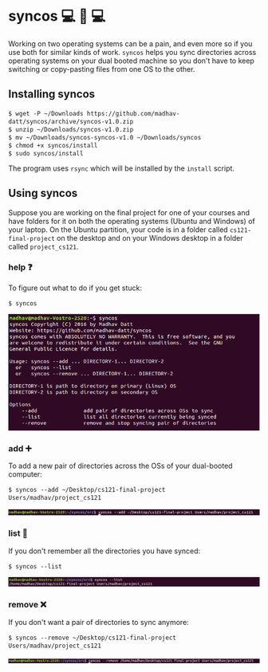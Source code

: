 # syncos :computer: :arrows_counterclockwise: :computer:

Working on two operating systems can be a pain, and even more so if you use both for similar kinds of work. `syncos` helps you sync directories across operating systems on your dual booted machine so you don't have to keep switching or copy-pasting files from one OS to the other.

## Installing syncos

```shell
$ wget -P ~/Downloads https://github.com/madhav-datt/syncos/archive/syncos-v1.0.zip
$ unzip ~/Downloads/syncos-v1.0.zip
$ mv ~/Downloads/syncos-syncos-v1.0 ~/Downloads/syncos
$ chmod +x syncos/install
$ sudo syncos/install
```

The program uses `rsync` which will be installed by the `install` script.

## Using syncos

Suppose you are working on the final project for one of your courses and have folders for it on both the operating systems (Ubuntu and Windows) of your laptop. On the Ubuntu partition, your code is in a folder called `cs121-final-project` on the desktop and on your Windows desktop in a folder called `project_cs121`. 

### help :question:

To figure out what to do if you get stuck:

    $ syncos

![syncos help](https://github.com/madhav-datt/syncos/blob/master/resources/help.png)

### add :heavy_plus_sign:

To add a new pair of directories across the OSs of your dual-booted computer:

    $ syncos --add ~/Desktop/cs121-final-project Users/madhav/project_cs121

![syncos add](https://github.com/madhav-datt/syncos/blob/master/resources/add.png)

### list :notebook:

If you don't remember all the directories you have synced:

    $ syncos --list

![syncos list](https://github.com/madhav-datt/syncos/blob/master/resources/list.png)

### remove :x:

If you don't want a pair of directories to sync anymore:

    $ syncos --remove ~/Desktop/cs121-final-project Users/madhav/project_cs121

![syncos remove](https://github.com/madhav-datt/syncos/blob/master/resources/remove.png)
